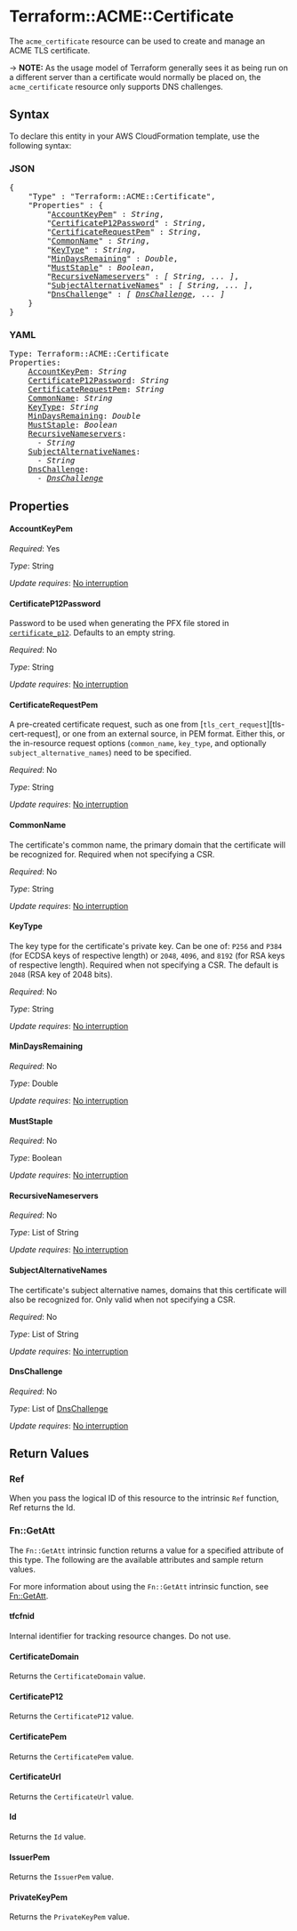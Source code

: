 # Terraform::ACME::Certificate

The `acme_certificate` resource can be used to create and manage an ACME TLS
certificate.

-> **NOTE:** As the usage model of Terraform generally sees it as being run on
a different server than a certificate would normally be placed on, the
`acme_certificate` resource only supports DNS challenges.

## Syntax

To declare this entity in your AWS CloudFormation template, use the following syntax:

### JSON

<pre>
{
    "Type" : "Terraform::ACME::Certificate",
    "Properties" : {
        "<a href="#accountkeypem" title="AccountKeyPem">AccountKeyPem</a>" : <i>String</i>,
        "<a href="#certificatep12password" title="CertificateP12Password">CertificateP12Password</a>" : <i>String</i>,
        "<a href="#certificaterequestpem" title="CertificateRequestPem">CertificateRequestPem</a>" : <i>String</i>,
        "<a href="#commonname" title="CommonName">CommonName</a>" : <i>String</i>,
        "<a href="#keytype" title="KeyType">KeyType</a>" : <i>String</i>,
        "<a href="#mindaysremaining" title="MinDaysRemaining">MinDaysRemaining</a>" : <i>Double</i>,
        "<a href="#muststaple" title="MustStaple">MustStaple</a>" : <i>Boolean</i>,
        "<a href="#recursivenameservers" title="RecursiveNameservers">RecursiveNameservers</a>" : <i>[ String, ... ]</i>,
        "<a href="#subjectalternativenames" title="SubjectAlternativeNames">SubjectAlternativeNames</a>" : <i>[ String, ... ]</i>,
        "<a href="#dnschallenge" title="DnsChallenge">DnsChallenge</a>" : <i>[ <a href="dnschallenge.md">DnsChallenge</a>, ... ]</i>
    }
}
</pre>

### YAML

<pre>
Type: Terraform::ACME::Certificate
Properties:
    <a href="#accountkeypem" title="AccountKeyPem">AccountKeyPem</a>: <i>String</i>
    <a href="#certificatep12password" title="CertificateP12Password">CertificateP12Password</a>: <i>String</i>
    <a href="#certificaterequestpem" title="CertificateRequestPem">CertificateRequestPem</a>: <i>String</i>
    <a href="#commonname" title="CommonName">CommonName</a>: <i>String</i>
    <a href="#keytype" title="KeyType">KeyType</a>: <i>String</i>
    <a href="#mindaysremaining" title="MinDaysRemaining">MinDaysRemaining</a>: <i>Double</i>
    <a href="#muststaple" title="MustStaple">MustStaple</a>: <i>Boolean</i>
    <a href="#recursivenameservers" title="RecursiveNameservers">RecursiveNameservers</a>: <i>
      - String</i>
    <a href="#subjectalternativenames" title="SubjectAlternativeNames">SubjectAlternativeNames</a>: <i>
      - String</i>
    <a href="#dnschallenge" title="DnsChallenge">DnsChallenge</a>: <i>
      - <a href="dnschallenge.md">DnsChallenge</a></i>
</pre>

## Properties

#### AccountKeyPem

_Required_: Yes

_Type_: String

_Update requires_: [No interruption](https://docs.aws.amazon.com/AWSCloudFormation/latest/UserGuide/using-cfn-updating-stacks-update-behaviors.html#update-no-interrupt)

#### CertificateP12Password

Password to be used when generating
the PFX file stored in [`certificate_p12`](#certificate_p12). Defaults to an
empty string.

_Required_: No

_Type_: String

_Update requires_: [No interruption](https://docs.aws.amazon.com/AWSCloudFormation/latest/UserGuide/using-cfn-updating-stacks-update-behaviors.html#update-no-interrupt)

#### CertificateRequestPem

A pre-created certificate request, such as one
from [`tls_cert_request`][tls-cert-request], or one from an external source,
in PEM format.  Either this, or the in-resource request options (`common_name`,
`key_type`, and optionally `subject_alternative_names`) need to be specified.

_Required_: No

_Type_: String

_Update requires_: [No interruption](https://docs.aws.amazon.com/AWSCloudFormation/latest/UserGuide/using-cfn-updating-stacks-update-behaviors.html#update-no-interrupt)

#### CommonName

The certificate's common name, the primary domain that the
certificate will be recognized for. Required when not specifying a CSR.

_Required_: No

_Type_: String

_Update requires_: [No interruption](https://docs.aws.amazon.com/AWSCloudFormation/latest/UserGuide/using-cfn-updating-stacks-update-behaviors.html#update-no-interrupt)

#### KeyType

The key type for the certificate's private key. Can be one of:
`P256` and `P384` (for ECDSA keys of respective length) or `2048`, `4096`, and
`8192` (for RSA keys of respective length). Required when not specifying a
CSR. The default is `2048` (RSA key of 2048 bits).

_Required_: No

_Type_: String

_Update requires_: [No interruption](https://docs.aws.amazon.com/AWSCloudFormation/latest/UserGuide/using-cfn-updating-stacks-update-behaviors.html#update-no-interrupt)

#### MinDaysRemaining

_Required_: No

_Type_: Double

_Update requires_: [No interruption](https://docs.aws.amazon.com/AWSCloudFormation/latest/UserGuide/using-cfn-updating-stacks-update-behaviors.html#update-no-interrupt)

#### MustStaple

_Required_: No

_Type_: Boolean

_Update requires_: [No interruption](https://docs.aws.amazon.com/AWSCloudFormation/latest/UserGuide/using-cfn-updating-stacks-update-behaviors.html#update-no-interrupt)

#### RecursiveNameservers

_Required_: No

_Type_: List of String

_Update requires_: [No interruption](https://docs.aws.amazon.com/AWSCloudFormation/latest/UserGuide/using-cfn-updating-stacks-update-behaviors.html#update-no-interrupt)

#### SubjectAlternativeNames

The certificate's subject alternative names,
domains that this certificate will also be recognized for. Only valid when not
specifying a CSR.

_Required_: No

_Type_: List of String

_Update requires_: [No interruption](https://docs.aws.amazon.com/AWSCloudFormation/latest/UserGuide/using-cfn-updating-stacks-update-behaviors.html#update-no-interrupt)

#### DnsChallenge

_Required_: No

_Type_: List of <a href="dnschallenge.md">DnsChallenge</a>

_Update requires_: [No interruption](https://docs.aws.amazon.com/AWSCloudFormation/latest/UserGuide/using-cfn-updating-stacks-update-behaviors.html#update-no-interrupt)

## Return Values

### Ref

When you pass the logical ID of this resource to the intrinsic `Ref` function, Ref returns the Id.

### Fn::GetAtt

The `Fn::GetAtt` intrinsic function returns a value for a specified attribute of this type. The following are the available attributes and sample return values.

For more information about using the `Fn::GetAtt` intrinsic function, see [Fn::GetAtt](https://docs.aws.amazon.com/AWSCloudFormation/latest/UserGuide/intrinsic-function-reference-getatt.html).

#### tfcfnid

Internal identifier for tracking resource changes. Do not use.

#### CertificateDomain

Returns the <code>CertificateDomain</code> value.

#### CertificateP12

Returns the <code>CertificateP12</code> value.

#### CertificatePem

Returns the <code>CertificatePem</code> value.

#### CertificateUrl

Returns the <code>CertificateUrl</code> value.

#### Id

Returns the <code>Id</code> value.

#### IssuerPem

Returns the <code>IssuerPem</code> value.

#### PrivateKeyPem

Returns the <code>PrivateKeyPem</code> value.


